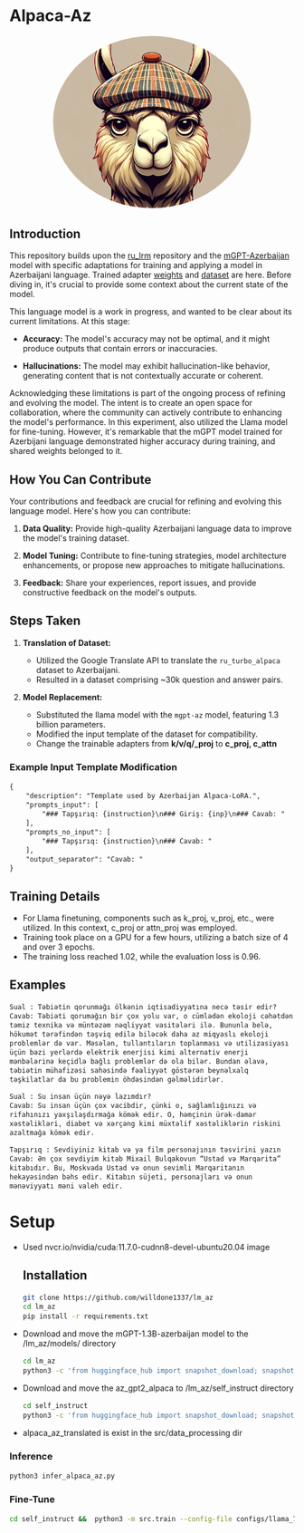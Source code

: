 # Alpaca-Az

<p align="center">
  <img src="repo_image/llama_aerodrom.png" alt="Your Image" width="350" style="border-radius:50%;">
</p>

## Introduction
This repository builds upon the [ru_lrm](https://github.com/IlyaGusev/rulm) repository and the [mGPT-Azerbaijan](https://huggingface.co/ai-forever/mGPT-1.3B-azerbaijan) model with specific adaptations for training and applying a model in Azerbaijani language. Trained adapter [weights](https://huggingface.co/vildanh/az_gpt_alpaca) and [dataset](https://huggingface.co/datasets/vildanh/az_alpaca_translated) are here. Before diving in, it's crucial to provide some context about the current state of the model.


This language model is a work in progress, and wanted to be clear about its current limitations. At this stage:

- **Accuracy:** The model's accuracy may not be optimal, and it might produce outputs that contain errors or inaccuracies.
  
- **Hallucinations:** The model may exhibit hallucination-like behavior, generating content that is not contextually accurate or coherent.

Acknowledging these limitations is part of the ongoing process of refining and evolving the model. The intent is to create an open space for collaboration, where the community can actively contribute to enhancing the model's performance. In this experiment, also utilized the Llama model for fine-tuning. However, it's remarkable that the mGPT model trained for Azerbijani language demonstrated higher accuracy during training, and shared weights belonged to it.

## How You Can Contribute

Your contributions and feedback are crucial for refining and evolving this language model. Here's how you can contribute:

1. **Data Quality:** Provide high-quality Azerbaijani language data to improve the model's training dataset.
  
2. **Model Tuning:** Contribute to fine-tuning strategies, model architecture enhancements, or propose new approaches to mitigate hallucinations.

3. **Feedback:** Share your experiences, report issues, and provide constructive feedback on the model's outputs.



## Steps Taken

1. **Translation of Dataset:**
   - Utilized the Google Translate API to translate the `ru_turbo_alpaca` dataset to Azerbaijani.
   - Resulted in a dataset comprising ~30k question and answer pairs.

2. **Model Replacement:**
   - Substituted the llama model with the `mgpt-az` model, featuring 1.3 billion parameters.
   - Modified the input template of the dataset for compatibility.
   - Change the trainable adapters from **k/v/q/_proj** to **c_proj, c_attn**

### Example Input Template Modification

```plaintext
{
    "description": "Template used by Azerbaijan Alpaca-LoRA.",
    "prompts_input": [
        "### Tapşırıq: {instruction}\n### Giriş: {inp}\n### Cavab: "
    ],
    "prompts_no_input": [
        "### Tapşırıq: {instruction}\n### Cavab: "
    ],
    "output_separator": "Cavab: "
}
```

## Training Details

- For Llama finetuning, components such as k_proj, v_proj, etc., were utilized. In this context, c_proj or attn_proj was employed.
- Training took place on a GPU for a few hours, utilizing a batch size of 4 and over 3 epochs.
- The training loss reached 1.02, while the evaluation loss is 0.96.

## Examples
```
Sual : Təbiətin qorunmağı ölkənin iqtisadiyyatına necə təsir edir? 
Cavab: Təbiəti qorumağın bir çox yolu var, o cümlədən ekoloji cəhətdən təmiz texnika və müntəzəm nəqliyyat vasitələri ilə. Bununla belə, hökumət tərəfindən təşviq edilə biləcək daha az miqyaslı ekoloji problemlər də var. Məsələn, tullantıların toplanması və utilizasiyası üçün bəzi yerlərdə elektrik enerjisi kimi alternativ enerji mənbələrinə keçidlə bağlı problemlər də ola bilər. Bundan əlavə, təbiətin mühafizəsi sahəsində fəaliyyət göstərən beynəlxalq təşkilatlar da bu problemin öhdəsindən gəlməlidirlər.
```
```
Sual : Su insan üçün nəyə lazımdır? 
Cavab: Su insan üçün çox vacibdir, çünki o, sağlamlığınızı və rifahınızı yaxşılaşdırmağa kömək edir. O, həmçinin ürək-damar xəstəlikləri, diabet və xərçəng kimi müxtəlif xəstəliklərin riskini azaltmağa kömək edir.
```
```
Tapşırıq : Sevdiyiniz kitab və ya film personajının təsvirini yazın 
Cavab: Ən çox sevdiyim kitab Mixail Bulqakovun “Ustad və Marqarita” kitabıdır. Bu, Moskvada Ustad və onun sevimli Marqaritanın hekayəsindən bəhs edir. Kitabın süjeti, personajları və onun mənəviyyatı məni valeh edir.
```

# Setup

 - Used nvcr.io/nvidia/cuda:11.7.0-cudnn8-devel-ubuntu20.04 image 
    ## Installation
    ```bash
    git clone https://github.com/willdone1337/lm_az
    cd lm_az
    pip install -r requirements.txt
    ```
 - Download and move the mGPT-1.3B-azerbaijan model to the /lm_az/models/ directory
    ```bash
    cd lm_az
    python3 -c 'from huggingface_hub import snapshot_download; snapshot_download(repo_id="ai-forever/mGPT-1.3B-azerbaijan", local_dir="models/mGPT-1.3B-azerbaijan")'
    ```

 - Download and move the az_gpt2_alpaca to /lm_az/self_instruct directory
    ```bash
    cd self_instruct
    python3 -c 'from huggingface_hub import snapshot_download; snapshot_download(repo_id="vildanh/az_gpt_alpaca", local_dir="az_gpt2_alpaca_attn_cproj/")'
    ```
 - alpaca_az_translated is exist in the src/data_processing dir

### Inference
```bash
python3 infer_alpaca_az.py 
```
### Fine-Tune
```bash
cd self_instruct &&  python3 -m src.train --config-file configs/llama_7b_lora.json --train-file src/data_processing/alpaca_az_read_edited_v2.jsonl --val-file src/data_processing/alpaca_az_read_eval_edited_v2.jsonl --output-dir az_gpt2_alpaca
```

